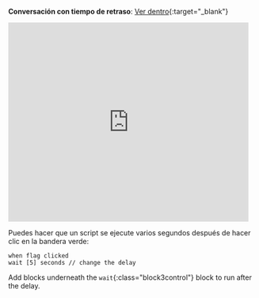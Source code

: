 **Conversación con tiempo de retraso**: [Ver dentro](https://scratch.mit.edu/projects/499336065/editor){:target="_blank"}

<div class="scratch-preview">
  <iframe allowtransparency="true" width="485" height="402" src="https://scratch.mit.edu/projects/embed/499336065/?autostart=false" frameborder="0"></iframe>
</div>

Puedes hacer que un script se ejecute varios segundos después de hacer clic en la bandera verde:

```blocks3
when flag clicked
wait [5] seconds // change the delay
```

Add blocks underneath the `wait`{:class="block3control"} block to run after the delay. 
